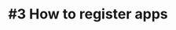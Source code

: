 ---
layout: video
title: "#3 How to register apps"
previewImage: /images/videos/video03-how-to-register-apps.png
description: "This tutorial shows you how to link your app, or that of a partner, to your account on the Sensorberg Beacon Management Platform, so that you’ll be able to deliver custom contents to your client apps in no time."

video_url: "https://www.youtube.com/embed/wjhnUtFDQfY?rel=0&amp;showinfo=0"
length : "1:47"

category: gettingStarted

see_also_text: "#4 How to create a beacon campaign"
see_also_image_path: "/images/videos/video04-how-to-create-a-beacon-campaign.png"
see_also_link: "/videos/04-How-to-create-a-beacon-campaign/"

---